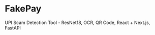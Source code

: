  # FakePay
 
UPI Scam Detection Tool - ResNet18, OCR, QR Code, React + Next.js, FastAPI 
   
 
  
   
 
 
    
    
 
    
 
 
 
 
 
 
